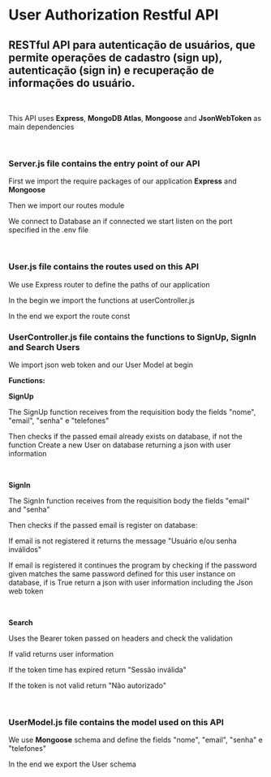 

<h1>User Authorization Restful API</h1> 

<h2>RESTful API para autenticação de usuários, que permite operações de cadastro (sign up), autenticação (sign in) e recuperação de informações do usuário.</h2>

<br>

<p>This API uses <b>Express</b>, <b>MongoDB Atlas</b>, <b>Mongoose</b> and <b>JsonWebToken</b> as main dependencies</p>

<br>

<h3><b>Server.js</b> file contains the entry point of our API</h3>
<p>First we import the require packages of our application <b>Express</b> and <b>Mongoose</b></p>
<p>Then we import our routes module</p>
<p>We connect to Database an if connected we start listen 
on the port specified in the .env file</p>
<br>


<h3><b>User.js</b> file contains the routes used on this API</h3>
<p>We use Express router to define the paths of our application</p>
<p>In the begin we import the functions at userController.js</b>
<p>In the end we export the route const</b>
<br>


<h3><b>UserController.js</b> file contains the functions to <b>SignUp</b>, <b>SignIn</b> and <b>Search</b> Users</h3>
<p>We import json web token and our User Model at begin</p>

<p><b>Functions:</b></p>

<p><b>SignUp</b></p>
<p>The SignUp function receives from the requisition body the fields "nome", "email", "senha" e "telefones"</p>
<p>Then checks if the passed email already exists on database, if not the function Create a new User on database returning
a json with user information</p>
<br>

<p><b>SignIn</b></p>
<p>The SignIn function receives from the requisition body the fields "email" and "senha"</p>
<p>Then checks if the passed email is register on database:</p>
<p>If email is not registered it returns the message "Usuário e/ou senha inválidos"</p>
<p>If email is registered it continues the program by checking if the password given matches the same password defined for
this user instance on database, if is True return a json with user information including the Json web token</p>
<br>

<p><b>Search</b></p>
<p>Uses the Bearer token passed on headers and check the validation</p>
<p>If valid returns user information</p>
<p>If the token time has expired return "Sessão inválida"</p>
<p>If the token is not valid return "Não autorizado"</p>
<br>

<h3><b>UserModel.js</b> file contains the model used on this API</h3>
<p>We use <b>Mongoose</b> schema and define the fields "nome", "email", "senha" e "telefones"</p>
<p>In the end we export the User schema</b>